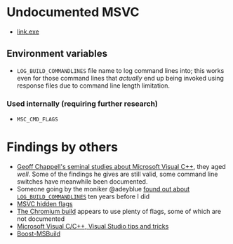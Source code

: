 # Undocumented MSVC

* [link.exe](LINK.exe.md)

## Environment variables

* `LOG_BUILD_COMMANDLINES` file name to log command lines into; this works even for those command lines that _actually_ end up being invoked using response files due to command line length limitation.

### Used internally (requiring further research)

* `MSC_CMD_FLAGS`

# Findings by others

* [Geoff Chappell's seminal studies about Microsoft Visual C++][1], they aged _well_. Some of the findings he gives are still valid, some command line switches have meanwhile been documented.
* Someone going by the moniker @adeyblue [found out about `LOG_BUILD_COMMANDLINES`][2] ten years before I did
* [MSVC hidden flags][3]
* [The Chromium build][4] appears to use plenty of flags, some of which are not documented
* [Microsoft Visual C/C++, Visual Studio tips and tricks][5]
* [Boost-MSBuild][6]

[1]: https://www.geoffchappell.com/studies/msvc/index.htm
[2]: http://blog.airesoft.co.uk/2013/01/plug-in-to-cls-kitchen/
[3]: https://lectem.github.io/msvc/reverse-engineering/build/2019/01/21/MSVC-hidden-flags.html
[4]: https://chromium.googlesource.com/chromium/src/build/config/+/refs/heads/main/win/BUILD.gn
[5]: https://bearwindows.zcm.com.au/msvc.htm
[6]: https://github.com/ENikS/Boost-MSBuild
